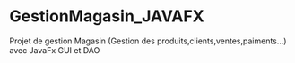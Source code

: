 # GestionMagasin_JAVAFX
Projet de gestion Magasin (Gestion des produits,clients,ventes,paiments...) avec JavaFx GUI et DAO
